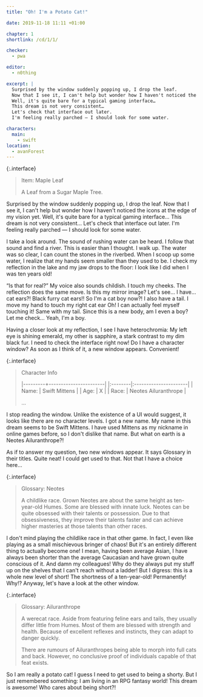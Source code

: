 ```yaml
---
title: "Oh! I'm a Potato Cat!"

date: 2019-11-18 11:11 +01:00

chapter: 1
shortlink: /cd/1/1/

checker:
  - pwa

editor:
  - n0thing

excerpt: |
  Surprised by the window suddenly popping up, I drop the leaf.
  Now that I see it, I can't help but wonder how I haven't noticed the icons at the edge of my vision yet.
  Well, it's quite bare for a typical gaming interface…
  This dream is not very consistent…
  Let's check that interface out later.
  I'm feeling really parched — I should look for some water.

characters:
  main:
    - swift
location:
  - avanForest
---
```

{:.interface}
> Item: Maple Leaf
>
> A Leaf from a Sugar Maple Tree.

Surprised by the window suddenly popping up, I drop the leaf.
Now that I see it, I can't help but wonder how I haven't noticed the icons at the edge of my vision yet.
Well, it's quite bare for a typical gaming interface…
This dream is not very consistent…
Let's check that interface out later.
I'm feeling really parched — I should look for some water.

I take a look around.
The sound of rushing water can be heard.
I follow that sound and find a river.
This is easier than I thought.
I walk up.
The water was so clear, I can count the stones in the riverbed.
When I scoop up some water, I realize that my hands seem smaller than they used to be.
I check my reflection in the lake and my jaw drops to the floor: I look like I did when I was ten years old!

“Is that for real?” My voice also sounds childish.
I touch my cheeks.
The reflection does the same move.
Is this my mirror image?
Let's see… I have… cat ears?! Black furry cat ears!!
So I'm a cat boy now?!
I also have a tail.
I move my hand to touch my right cat ear
Oh! I can actually feel myself touching it!
Same with my tail.
Since this is a new body, am I even a boy?
Let me check… Yeah, I'm a boy.

Having a closer look at my reflection, I see I have heterochromia: My left eye is shining emerald, my other is sapphire, a stark contrast to my dim black fur.
I need to check the interface right now!
Do I have a character window?
As soon as I think of it, a new window appears. Convenient!

{:.interface}
> Character Info
>
> |---------+-----------------------|
> |:--------|:----------------------|
> | Name:   | Swift Mittens         |
> | Age:    | X                     |
> | Race:   | Neotes Ailuranthrope  |
>
> ...

I stop reading the window.
Unlike the existence of a UI would suggest, it looks like there are no character levels.
I got a new name.
My name in this dream seems to be Swift Mittens.
I have used Mittens as my nickname in online games before, so I don't dislike that name. But what on earth is a Neotes Ailuranthrope?!

As if to answer my question, two new windows appear.
It says Glossary in their titles.
Quite neat! I could get used to that.
Not that I have a choice here…

{:.interface}
> Glossary: Neotes
>
> A childlike race.
> Grown Neotes are about the same height as ten-year-old Humes.
> Some are blessed with innate luck.
> Neotes can be quite obsessed with their talents or possession.
> Due to that obsessiveness, they improve their talents faster and can achieve higher masteries at those talents than other races.
>

I don't mind playing the childlike race in that other game.
In fact, I even like playing as a small mischievous bringer of chaos!
But it's an entirely different thing to actually become one!
I mean, having been average Asian, I have always been shorter than the average Caucasian and have grown quite conscious of it.
And damn my colleagues!
Why do they always put my stuff up on the shelves that I can't reach without a ladder!
But I digress: this is a whole new level of short!
The shortness of a ten-year-old! Permanently! Why!?
Anyway, let's have a look at the other window.

{:.interface}
> Glossary: Ailuranthrope
>
> A werecat race.
> Aside from featuring feline ears and tails, they usually differ little from Humes.
> Most of them are blessed with strength and health.
> Because of excellent reflexes and instincts, they can adapt to danger quickly.
>
> There are rumours of Ailuranthropes being able to morph into full cats and back.
> However, no conclusive proof of individuals capable of that feat exists.
>

So I am really a potato cat!
I guess I need to get used to being a shorty.
But I just remembered something: I am living in an RPG fantasy world!
This dream is awesome!
Who cares about being short?!
